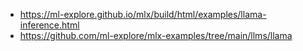 

* https://ml-explore.github.io/mlx/build/html/examples/llama-inference.html
* https://github.com/ml-explore/mlx-examples/tree/main/llms/llama
